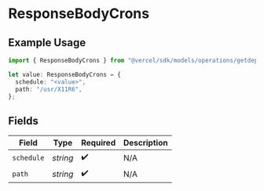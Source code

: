 # ResponseBodyCrons

## Example Usage

```typescript
import { ResponseBodyCrons } from "@vercel/sdk/models/operations/getdeployment.js";

let value: ResponseBodyCrons = {
  schedule: "<value>",
  path: "/usr/X11R6",
};
```

## Fields

| Field              | Type               | Required           | Description        |
| ------------------ | ------------------ | ------------------ | ------------------ |
| `schedule`         | *string*           | :heavy_check_mark: | N/A                |
| `path`             | *string*           | :heavy_check_mark: | N/A                |